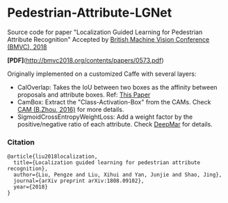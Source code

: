 # Pedestrian-Attribute-LGNet
Source code for paper "Localization Guided Learning for Pedestrian Attribute Recognition"
Accepted by [British Machine Vision Conference (BMVC), 2018](http://bmvc2018.org/)

**[PDF]**(http://bmvc2018.org/contents/papers/0573.pdf)

Originally implemented on a customized Caffe with several layers:
- CalOverlap: Takes the IoU between two boxes as the affinity between proposals and attribute boxes. Ref: [This Paper](http://bmvc2018.org/contents/papers/0573.pdf)
- CamBox: Extract the "Class-Activation-Box" from the CAMs. Check [CAM (B.Zhou, 2016)](http://cnnlocalization.csail.mit.edu/) for more details.
- SigmoidCrossEntropyWeightLoss: Add a weight factor by the positive/negative ratio of each attribute. Check [DeepMar](https://ieeexplore.ieee.org/abstract/document/7486476) for details.

### Citation
```
@article{liu2018localization,
  title={Localization guided learning for pedestrian attribute recognition},
  author={Liu, Pengze and Liu, Xihui and Yan, Junjie and Shao, Jing},
  journal={arXiv preprint arXiv:1808.09102},
  year={2018}
}
```
